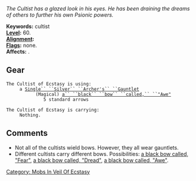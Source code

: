 *The Cultist has a glazed look in his eyes. He has been draining the
dreams of others to further his own Psionic powers.*

**Keywords:** cultist  
**[Level](Level "wikilink"):** 60.  
**[Alignment](Alignment "wikilink"):**  
**[Flags](:Category:_Mob_Types "wikilink"):** none.  
**Affects:** .  

## Gear

`The Cultist of Ecstasy is using:`  
<worn on hands>`     a `[`Single`` ``Silver`` ``Archer's`` ``Gauntlet`](Single_Silver_Archer's_Gauntlet "wikilink")  
<wielded>`           (Magical) `[`a`` ``black`` ``bow`` ``called,`` ``"Awe"`](Black_Bow_Called_Awe "wikilink")  
<held>`              5 standard arrows`

`The Cultist of Ecstasy is carrying:`  
`     Nothing.`

## Comments

-   Not all of the cultists wield bows. However, they all wear
    gauntlets.
-   Different cultists carry different bows. Possibilities: [a black bow
    called, "Fear"](Black_Bow_Called_Fear "wikilink"), [a black bow
    called, "Dread"](Black_Bow_Called_Dread "wikilink"), [a black bow
    called, "Awe"](Black_Bow_Called_Awe "wikilink").

[Category: Mobs In Veil Of
Ecstasy](Category:_Mobs_In_Veil_Of_Ecstasy "wikilink")
